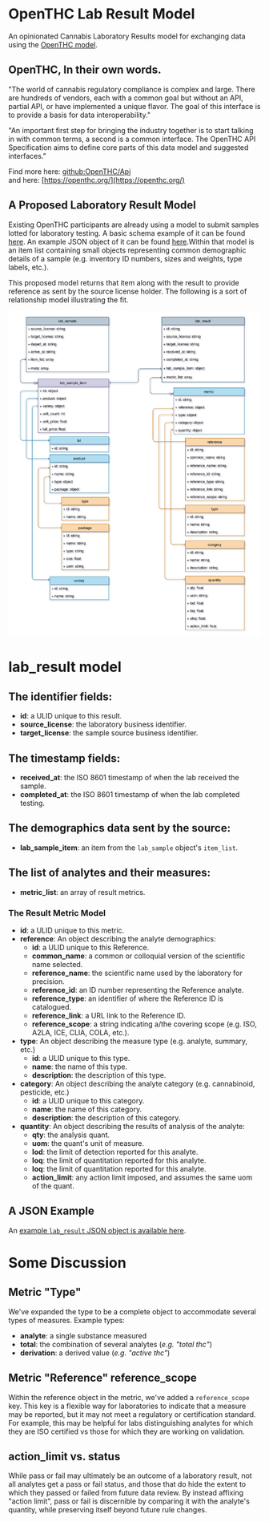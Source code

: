 # OpenTHC Lab Result Model
An opinionated Cannabis Laboratory Results model for exchanging data using the [OpenTHC model](https://github.com/openthc/api).

## OpenTHC, In their own words.

"The world of cannabis regulatory compliance is complex and large. There are hundreds of vendors, each with a common goal but without an API, partial API, or have implemented a unique flavor. The goal of this interface is to provide a basis for data interoperability."

"An important first step for bringing the industry together is to start talking in with common terms, a second is a common interface. The OpenTHC API Specification aims to define core parts of this data model and suggested interfaces."

Find more here: [github:OpenTHC/Api](https://github.com/openthc/api)  
and here: [https://openthc.org/](https://openthc.org/)  

## A Proposed Laboratory Result Model

Existing OpenTHC participants are already using a model to submit  samples lotted for laboratory testing. A basic schema example of it can be found [here](https://api.openthc.org/json-example#lab-sample). An example JSON object of it can be found [here](lab_sample.json).Within that model is an item list containing small objects representing common demographic details of a sample (e.g. inventory ID numbers, sizes and weights, type labels, etc.).

This proposed model returns that item along with the result to provide reference as sent by the source license holder. The following is a sort of relationship model illustrating the fit.

![image](OpenTHC_LabResultObject.svg)

# lab_result model

## The identifier fields:
* **id**: a ULID unique to this result.  
* **source_license**: the laboratory business identifier.  
* **target_license**: the sample source business identifier.  

## The timestamp fields:
* **received_at**:  the ISO 8601 timestamp of when the lab received the sample.  
* **completed_at**: the ISO 8601 timestamp of when the lab completed testing.

## The demographics data sent by the source:
* **lab_sample_item**: an item from the `lab_sample` object's `item_list`.

## The list of analytes and their measures:
* **metric_list**: an array of result metrics.

### The Result Metric Model
* **id**: a ULID unique to this metric.
* **reference**: An object describing the analyte demographics:  
  * **id**: a ULID unique to this Reference.
  * **common_name**: a common or colloquial version of the scientific name selected.
  * **reference_name**: the scientific name used by the laboratory for precision.
  * **reference_id**: an ID number representing the Reference analyte.
  * **reference_type**: an identifier of where the Reference ID is catalogued.
  * **reference_link**: a URL link to the Reference ID.  
  * **reference_scope**: a string indicating a/the covering scope (e.g. ISO, A2LA, ICE, CLIA, COLA, etc.).
* **type**: An object describing the measure type (e.g. analyte, summary, etc.)  
  * **id**: a ULID unique to this type.  
  * **name**: the name of this type.  
  * **description**: the description of this type.
* **category**: An object describing the analyte category (e.g. cannabinoid, pesticide, etc.)  
  * **id**: a ULID unique to this category.  
  * **name**: the name of this category.  
  * **description**: the description of this category.  
* **quantity**: An object describing the results of analysis of the analyte:  
  * **qty**: the analysis quant.
  * **uom**: the quant's unit of measure.
  * **lod**: the limit of detection reported for this analyte.
  * **loq**: the limit of quantitation reported for this analyte.
  * **loq**: the limit of quantitation reported for this analyte.
  * **action_limit**: any action limit imposed, and assumes the same uom of the quant.

## A JSON Example
An [example `lab_result` JSON object is available here](lab_result.json).

# Some Discussion

## Metric "Type"

We've expanded the type to be a complete object to accommodate several types of measures. Example types:

* **analyte**: a single substance measured  
* **total**: the combination of several analytes (_e.g. "total thc"_)  
* **derivation**: a derived value (_e.g. "active thc"_)  

## Metric "Reference" reference_scope

Within the reference object in the metric, we've added a `reference_scope` key. This key is a flexible way for 
laboratories to indicate that a measure may be reported, but it may not meet a regulatory or certification standard. 
For example, this may be helpful for labs distinguishing analytes for which they are ISO certified vs those for which 
they are working on validation. 

## action_limit vs. status

While pass or fail may ultimately be an outcome of a laboratory result, not all analytes get a pass or fail status, and those that do hide the extent to which they passed or failed from future data review. By instead affixing "action limit", pass or fail is discernible by comparing it with the analyte's quantity, while preserving itself beyond future rule changes.